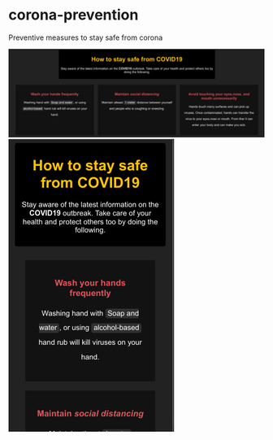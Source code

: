 # corona-prevention
Preventive measures to stay safe from corona

![laptop-view](screenshots/lap.png)
![mobile-view](screenshots/mobile.png)